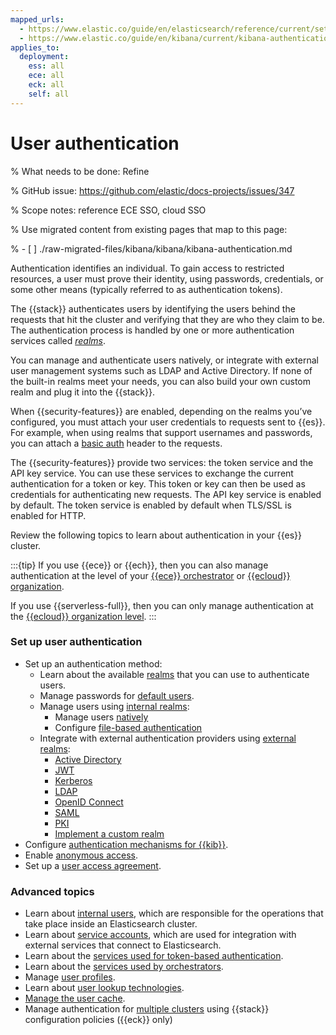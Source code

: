 ```yaml
---
mapped_urls:
  - https://www.elastic.co/guide/en/elasticsearch/reference/current/setting-up-authentication.html
  - https://www.elastic.co/guide/en/kibana/current/kibana-authentication.html
applies_to:
  deployment:
    ess: all
    ece: all
    eck: all
    self: all
---
```


# User authentication

% What needs to be done: Refine

% GitHub issue: https://github.com/elastic/docs-projects/issues/347

% Scope notes: reference ECE SSO, cloud SSO

% Use migrated content from existing pages that map to this page:

% - [ ] ./raw-migrated-files/kibana/kibana/kibana-authentication.md

Authentication identifies an individual. To gain access to restricted resources, a user must prove their identity, using passwords, credentials, or some other means (typically referred to as authentication tokens).

The {{stack}} authenticates users by identifying the users behind the requests that hit the cluster and verifying that they are who they claim to be. The authentication process is handled by one or more authentication services called [*realms*](/deploy-manage/users-roles/cluster-or-deployment-auth/authentication-realms.md).

You can manage and authenticate users natively, or integrate with external user management systems such as LDAP and Active Directory. If none of the built-in realms meet your needs, you can also build your own custom realm and plug it into the {{stack}}.

When {{security-features}} are enabled, depending on the realms you’ve configured, you must attach your user credentials to requests sent to {{es}}. For example, when using realms that support usernames and passwords, you can attach a [basic auth](https://en.wikipedia.org/wiki/Basic_access_authentication) header to the requests.

The {{security-features}} provide two services: the token service and the API key service. You can use these services to exchange the current authentication for a token or key. This token or key can then be used as credentials for authenticating new requests. The API key service is enabled by default. The token service is enabled by default when TLS/SSL is enabled for HTTP.

Review the following topics to learn about authentication in your {{es}} cluster.

:::{tip}
If you use {{ece}} or {{ech}}, then you can also manage authentication at the level of your [{{ece}} orchestrator](/deploy-manage/users-roles/cloud-enterprise-orchestrator.md) or [{{ecloud}} organization](/deploy-manage/users-roles/cloud-organization.md).

If you use {{serverless-full}}, then you can only manage authentication at the [{{ecloud}} organization level](/deploy-manage/users-roles/cloud-organization.md).
:::

### Set up user authentication

* Set up an authentication method:
  * Learn about the available [realms](/deploy-manage/users-roles/cluster-or-deployment-auth/authentication-realms.md) that you can use to authenticate users.
  * Manage passwords for [default users](/deploy-manage/users-roles/cluster-or-deployment-auth/built-in-users.md).
  * Manage users using [internal realms](/deploy-manage/users-roles/cluster-or-deployment-auth/internal-authentication.md):
    * Manage users [natively](/deploy-manage/users-roles/cluster-or-deployment-auth/native.md)
    * Configure [file-based authentication](/deploy-manage/users-roles/cluster-or-deployment-auth/file-based.md)
  * Integrate with external authentication providers using [external realms](/deploy-manage/users-roles/cluster-or-deployment-auth/external-authentication.md):
    * [Active Directory](/deploy-manage/users-roles/cluster-or-deployment-auth/active-directory.md)
    * [JWT](/deploy-manage/users-roles/cluster-or-deployment-auth/jwt.md)
    * [Kerberos](/deploy-manage/users-roles/cluster-or-deployment-auth/kerberos.md)
    * [LDAP](/deploy-manage/users-roles/cluster-or-deployment-auth/ldap.md)
    * [OpenID Connect](/deploy-manage/users-roles/cluster-or-deployment-auth/openid-connect.md)
    * [SAML](/deploy-manage/users-roles/cluster-or-deployment-auth/saml.md)
    * [PKI](/deploy-manage/users-roles/cluster-or-deployment-auth/pki.md)
    * [Implement a custom realm](/deploy-manage/users-roles/cluster-or-deployment-auth/custom.md)
* Configure [authentication mechanisms for {{kib}}](kibana-authentication.md).
* Enable [anonymous access](/deploy-manage/users-roles/cluster-or-deployment-auth/anonymous-access.md).
* Set up a [user access agreement](/deploy-manage/users-roles/cluster-or-deployment-auth/access-agreement.md).

### Advanced topics

* Learn about [internal users](/deploy-manage/users-roles/cluster-or-deployment-auth/internal-users.md), which are responsible for the operations that take place inside an Elasticsearch cluster.
* Learn about [service accounts](/deploy-manage/users-roles/cluster-or-deployment-auth/service-accounts.md), which are used for integration with external services that connect to Elasticsearch.
* Learn about the [services used for token-based authentication](/deploy-manage/users-roles/cluster-or-deployment-auth/token-based-authentication-services.md).
* Learn about the [services used by orchestrators](/deploy-manage/users-roles/cluster-or-deployment-auth/operator-privileges.md).
* Manage [user profiles](/deploy-manage/users-roles/cluster-or-deployment-auth/user-profiles.md).
* Learn about [user lookup technologies](/deploy-manage/users-roles/cluster-or-deployment-auth/looking-up-users-without-authentication.md).
* [Manage the user cache](/deploy-manage/users-roles/cluster-or-deployment-auth/controlling-user-cache.md).
* Manage authentication for [multiple clusters](/deploy-manage/users-roles/cluster-or-deployment-auth/manage-authentication-for-multiple-clusters.md) using {{stack}} configuration policies ({{eck}} only)
